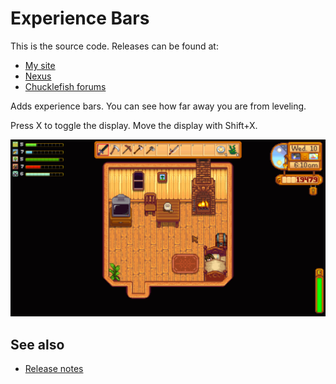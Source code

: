 ﻿# Experience Bars
This is the source code. Releases can be found at:
* [My site](http://spacechase0.com/mods/stardew-valley/experience-bars/)
* [Nexus](http://www.nexusmods.com/stardewvalley/mods/509/)
* [Chucklefish forums](http://community.playstarbound.com/resources/experience-bars.3905/)

Adds experience bars. You can see how far away you are from leveling.

Press X to toggle the display. Move the display with Shift+X.

![](screenshot.png)

## See also
* [Release notes](release-notes.md)
